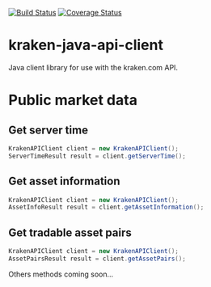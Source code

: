 [![Build Status](https://travis-ci.org/sbouclier/kraken-java-api-client.svg?branch=master)](https://travis-ci.org/sbouclier/kraken-java-api-client)
[![Coverage Status](https://coveralls.io/repos/github/sbouclier/kraken-java-api-client/badge.svg?branch=master)](https://coveralls.io/github/sbouclier/kraken-java-api-client?branch=master)

# kraken-java-api-client
Java client library for use with the kraken.com API.

# Public market data

## Get server time

```java
KrakenAPIClient client = new KrakenAPIClient();
ServerTimeResult result = client.getServerTime();
```

## Get asset information

```java
KrakenAPIClient client = new KrakenAPIClient();
AssetInfoResult result = client.getAssetInformation();
```

## Get tradable asset pairs

```java
KrakenAPIClient client = new KrakenAPIClient();
AssetPairsResult result = client.getAssetPairs();
```

Others methods coming soon...